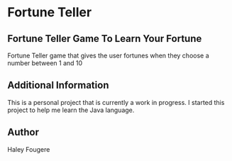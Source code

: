 # Fortune Teller

## Fortune Teller Game To Learn Your Fortune
Fortune Teller game that gives the user fortunes when they choose a number between 1 and 10

## Additional Information
This is a personal project that is currently a work in progress.
I started this project to help me learn the Java language.

## Author
Haley Fougere
